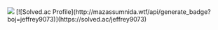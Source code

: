  <img src="https://img.shields.io/badge/Spring-6DB33F?style=flat&logo=Spring&logoColor=white"/>
[![Solved.ac Profile](http://mazassumnida.wtf/api/generate_badge?boj=jeffrey9073)](https://solved.ac/jeffrey9073)
